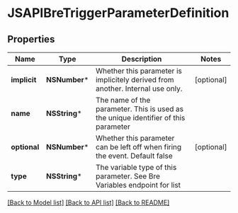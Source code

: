 # JSAPIBreTriggerParameterDefinition

## Properties
Name | Type | Description | Notes
------------ | ------------- | ------------- | -------------
**implicit** | **NSNumber*** | Whether this parameter is implicitely derived from another. Internal use only. | [optional] 
**name** | **NSString*** | The name of the parameter. This is used as the unique identifier of this parameter | 
**optional** | **NSNumber*** | Whether this parameter can be left off when firing the event. Default false | [optional] 
**type** | **NSString*** | The variable type of this parameter. See Bre Variables endpoint for list | 

[[Back to Model list]](../README.md#documentation-for-models) [[Back to API list]](../README.md#documentation-for-api-endpoints) [[Back to README]](../README.md)


